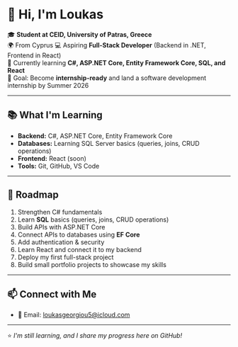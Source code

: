 # 👋 Hi, I'm Loukas

🎓 **Student at CEID, University of Patras, Greece**  
🌍 From Cyprus
💻 Aspiring **Full-Stack Developer** (Backend in .NET, Frontend in React)  
🌱 Currently learning **C#, ASP.NET Core, Entity Framework Core, SQL, and React**  
🎯 Goal: Become **internship-ready** and land a software development internship by Summer 2026  

---

## 📚 What I'm Learning
- **Backend:** C#, ASP.NET Core, Entity Framework Core  
- **Databases:** Learning SQL Server basics (queries, joins, CRUD operations)   
- **Frontend:** React (soon)  
- **Tools:** Git, GitHub, VS Code  

---

## 🚀 Roadmap
1. Strengthen C# fundamentals  
2. Learn **SQL** basics (queries, joins, CRUD operations)  
3. Build APIs with ASP.NET Core  
4. Connect APIs to databases using **EF Core**  
5. Add authentication & security  
6. Learn React and connect it to my backend  
7. Deploy my first full-stack project
8. Build small portfolio projects to showcase my skills 

---

## 📫 Connect with Me
- 📧 Email: loukasgeorgiou5@icloud.com  

---
⭐ *I'm still learning, and I share my progress here on GitHub!*
